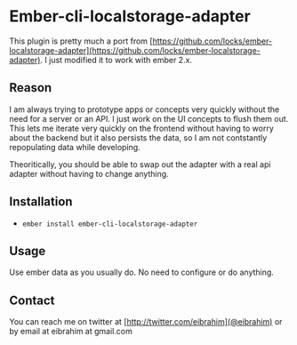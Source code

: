 # Ember-cli-localstorage-adapter

This plugin is pretty much a port from [https://github.com/locks/ember-localstorage-adapter](https://github.com/locks/ember-localstorage-adapter). I just modified it to work with ember 2.x.

## Reason
I am always trying to prototype apps or concepts very quickly without the need for a server or an API.  I just work on the UI concepts to flush them out.  This lets me iterate very quickly on the frontend without having to worry about the backend but it also persists the data, so I am not contstantly repopulating data while developing.

Theoritically, you should be able to swap out the adapter with a real api adapter without having to change anything.

## Installation

* `ember install ember-cli-localstorage-adapter`

## Usage
Use ember data as you usually do.  No need to configure or do anything.

## Contact
You can reach  me on twitter at [http://twitter.com/eibrahim](@eibrahim) or by email at eibrahim at gmail.com
